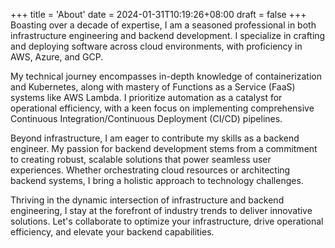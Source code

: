 +++
title = 'About'
date = 2024-01-31T10:19:26+08:00
draft = false
+++
Boasting over a decade of expertise, I am a seasoned professional in both infrastructure engineering and backend development. I specialize in crafting and deploying software across cloud environments, with proficiency in AWS, Azure, and GCP.

My technical journey encompasses in-depth knowledge of containerization and Kubernetes, along with mastery of Functions as a Service (FaaS) systems like AWS Lambda. I prioritize automation as a catalyst for operational efficiency, with a keen focus on implementing comprehensive Continuous Integration/Continuous Deployment (CI/CD) pipelines.

Beyond infrastructure, I am eager to contribute my skills as a backend engineer. My passion for backend development stems from a commitment to creating robust, scalable solutions that power seamless user experiences. Whether orchestrating cloud resources or architecting backend systems, I bring a holistic approach to technology challenges.

Thriving in the dynamic intersection of infrastructure and backend engineering, I stay at the forefront of industry trends to deliver innovative solutions. Let's collaborate to optimize your infrastructure, drive operational efficiency, and elevate your backend capabilities.